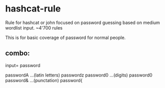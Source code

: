 # hashcat-rule
Rule for hashcat or john focused on password guessing based on medium wordlist input. ~4'700 rules

This is for basic coverage of password for normal people.

## combo: 

input= password

passwordA
...(latin letters)
passwordz
password0
...(digits)
password0
password&
...(punctation)
password{
